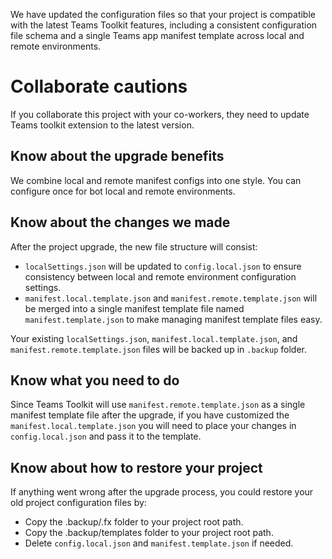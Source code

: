 We have updated the configuration files so that your project is compatible with the latest Teams Toolkit features, including a consistent configuration file schema and a single Teams app manifest template across local and remote environments.

# Collaborate cautions
If you collaborate this project with your co-workers, they need to update Teams toolkit extension to the latest version.

## Know about the upgrade benefits
We combine local and remote manifest configs into one style. You can configure once for bot local and remote environments.

## Know about the changes we made
After the project upgrade, the new file structure will consist:
* `localSettings.json` will be updated to `config.local.json` to ensure consistency between local and remote environment configuration settings.
* `manifest.local.template.json` and `manifest.remote.template.json` will be merged into a single manifest template file named `manifest.template.json` to make managing manifest template files easy.

Your existing `localSettings.json`, `manifest.local.template.json`, and `manifest.remote.template.json` files will be backed up in `.backup` folder.

## Know what you need to do
Since Teams Toolkit will use `manifest.remote.template.json` as a single manifest template file after the upgrade, if you have customized the `manifest.local.template.json` you will need to place your changes in `config.local.json` and pass it to the template.

## Know about how to restore your project
If anything went wrong after the upgrade process, you could restore your old project configuration files by:
* Copy the .backup/.fx folder to your project root path.
* Copy the .backup/templates folder to your project root path.
* Delete `config.local.json` and `manifest.template.json` if needed.